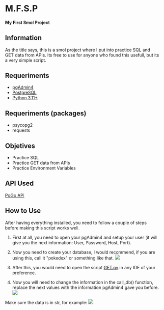 # M.F.S.P
#### My First Smol Project

## Information
As the title says, this is a smol project where I put into practice SQL and GET data from APIs.
Its free to use for anyone who found this usefull, but its a very simple script.

## Requeriments
- [pgAdmin4](https://www.pgadmin.org/download/ "pgAdmin4")
- [PostgreSQL](https://www.postgresql.org/download/ "PostgreSQL")
- [Python 3.11+](https://www.python.org/downloads/ "Python 3.11+")

## Requeriments (packages)
- psycopg2
- requests

## Objetives
- Practice SQL
- Practice GET data from APIs
- Practice Environment Variables

## API Used
[PoGo API](https://pogoapi.net/documentation/ "PoGo API")

## How to Use
After having everything installed, you need to follow a couple of steps before making this script works well.
1. First at all, you need to open your pgAdmin4 and setup your user (it will give you the next information: User, Password, Host, Port).
2. Now you need to create your database, I would recommend, if you are using this, call it "pokedex" or something like that.
![](https://i.imgur.com/YqMfpDZ.png)

3. After this, you would need to open the script [GET.py](https://github.com/ZeloZalis/go_dex/blob/main/lib/GET.py "GET.py") in any IDE of your preference.
4. Now you will need to change the information in the call_db() function, replace the next values with the information pgAdmin4 gave you before.
![](https://i.imgur.com/YeIB9wv.png)

Make sure the data is in str, for example:
![](https://i.imgur.com/bYzMyBz.png)
